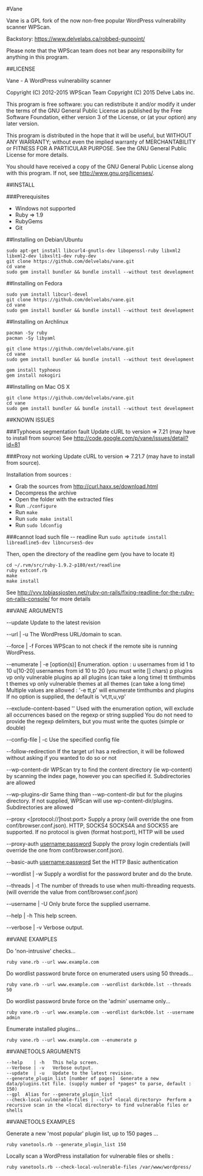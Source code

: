 #Vane

Vane is a GPL fork of the now non-free popular WordPress vulnerability scanner WPScan.

Backstory: https://www.delvelabs.ca/robbed-gunpoint/


Please note that the WPScan team does not bear any responsibility for anything in this
program.

##LICENSE

Vane - A WordPress vulnerability scanner

Copyright (C) 2012-2015 WPScan Team
Copyright (C) 2015 Delve Labs inc.

This program is free software: you can redistribute it and/or modify
it under the terms of the GNU General Public License as published by
the Free Software Foundation, either version 3 of the License, or
(at your option) any later version.

This program is distributed in the hope that it will be useful,
but WITHOUT ANY WARRANTY; without even the implied warranty of
MERCHANTABILITY or FITNESS FOR A PARTICULAR PURPOSE.  See the
GNU General Public License for more details.

You should have received a copy of the GNU General Public License
along with this program.  If not, see <http://www.gnu.org/licenses/>.


##INSTALL

###Prerequisites

   * Windows not supported
   * Ruby => 1.9
   * RubyGems
   * Git

##Installing on Debian/Ubuntu

    sudo apt-get install libcurl4-gnutls-dev libopenssl-ruby libxml2 libxml2-dev libxslt1-dev ruby-dev
    git clone https://github.com/delvelabs/vane.git
    cd vane
    sudo gem install bundler && bundle install --without test development

##Installing on Fedora

    sudo yum install libcurl-devel
    git clone https://github.com/delvelabs/vane.git
    cd vane
    sudo gem install bundler && bundle install --without test development

##Installing on Archlinux

    pacman -Sy ruby
    pacman -Sy libyaml

    git clone https://github.com/delvelabs/vane.git
    cd vane
    sudo gem install bundler && bundle install --without test development

    gem install typhoeus
    gem install nokogiri

##Installing on Mac OS X

    git clone https://github.com/delvelabs/vane.git
    cd vane
    sudo gem install bundler && bundle install --without test development

##KNOWN ISSUES

###Typhoeus segmentation fault
Update cURL to version => 7.21 (may have to install from source)
See http://code.google.com/p/vane/issues/detail?id=81

###Proxy not working
Update cURL to version => 7.21.7 (may have to install from source).

Installation from sources :
  - Grab the sources from http://curl.haxx.se/download.html
  - Decompress the archive
  - Open the folder with the extracted files
  - Run `./configure`
  - Run `make`
  - Run `sudo make install`
  - Run `sudo ldconfig`

###cannot load such file -- readline
Run `sudo aptitude install libreadline5-dev libncurses5-dev`

Then, open the directory of the readline gem (you have to locate it)

    cd ~/.rvm/src/ruby-1.9.2-p180/ext/readline
    ruby extconf.rb
    make
    make install

See http://vvv.tobiassjosten.net/ruby-on-rails/fixing-readline-for-the-ruby-on-rails-console/ for more details



##VANE ARGUMENTS

--update   Update to the latest revision

--url   | -u <target url>  The WordPress URL/domain to scan.

--force | -f Forces WPScan to not check if the remote site is running WordPress.

--enumerate | -e [option(s)]  Enumeration.
  option :
    u        usernames from id 1 to 10
    u[10-20] usernames from id 10 to 20 (you must write [] chars)
    p        plugins
    vp       only vulnerable plugins
    ap       all plugins (can take a long time)
    tt       timthumbs
    t        themes
    vp       only vulnerable themes
    at       all themes (can take a long time)
  Multiple values are allowed : '-e tt,p' will enumerate timthumbs and plugins
  If no option is supplied, the default is 'vt,tt,u,vp'

--exclude-content-based '<regexp or string>'  Used with the enumeration option, will exclude all occurrences based on the regexp or string supplied
                                              You do not need to provide the regexp delimiters, but you must write the quotes (simple or double)

--config-file | -c <config file> Use the specified config file

--follow-redirection  If the target url has a redirection, it will be followed without asking if you wanted to do so or not

--wp-content-dir <wp content dir>  WPScan try to find the content directory (ie wp-content) by scanning the index page, however you can specified it. Subdirectories are allowed

--wp-plugins-dir <wp plugins dir>  Same thing than --wp-content-dir but for the plugins directory. If not supplied, WPScan will use wp-content-dir/plugins. Subdirectories are allowed

--proxy <[protocol://]host:port>  Supply a proxy (will override the one from conf/browser.conf.json).
                                  HTTP, SOCKS4 SOCKS4A and SOCKS5 are supported. If no protocol is given (format host:port), HTTP will be used

--proxy-auth <username:password>  Supply the proxy login credentials (will override the one from conf/browser.conf.json).

--basic-auth <username:password>  Set the HTTP Basic authentication

--wordlist | -w <wordlist>  Supply a wordlist for the password bruter and do the brute.

--threads  | -t <number of threads>  The number of threads to use when multi-threading requests. (will override the value from conf/browser.conf.json)

--username | -U <username>  Only brute force the supplied username.

--help     | -h This help screen.

--verbose  | -v Verbose output.

##VANE EXAMPLES

Do 'non-intrusive' checks...

    ruby vane.rb --url www.example.com

Do wordlist password brute force on enumerated users using 50 threads...

    ruby vane.rb --url www.example.com --wordlist darkc0de.lst --threads 50

Do wordlist password brute force on the 'admin' username only...

    ruby vane.rb --url www.example.com --wordlist darkc0de.lst --username admin

Enumerate installed plugins...

    ruby vane.rb --url www.example.com --enumerate p

##VANETOOLS ARGUMENTS

    --help    | -h   This help screen.
    --Verbose | -v   Verbose output.
    --update  | -u   Update to the latest revision.
    --generate_plugin_list [number of pages]  Generate a new data/plugins.txt file. (supply number of *pages* to parse, default : 150)
    --gpl  Alias for --generate_plugin_list
    --check-local-vulnerable-files | --clvf <local directory>  Perform a recursive scan in the <local directory> to find vulnerable files or shells

##VANETOOLS EXAMPLES

Generate a new 'most popular' plugin list, up to 150 pages ...

    ruby vanetools.rb --generate_plugin_list 150

Locally scan a WordPress installation for vulnerable files or shells :

    ruby vanetools.rb --check-local-vulnerable-files /var/www/wordpress/

